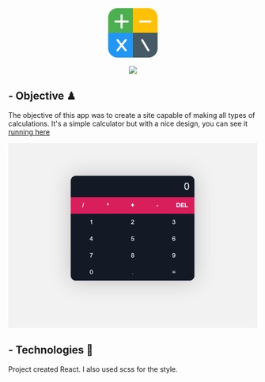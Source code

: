 <div align="center">
<img width='100px' src="readmeImg\calculator.png"/>
</div>
<div align="center">

<p>    </p>
<img src="https://img.shields.io/badge/React-20232A?style=for-the-badge&logo=react&logoColor=61DAFB"/>
</div>

## - Objective ♟ 
The objective of this app was to create a site capable of making all types of calculations. It's a simple calculator but with a nice design, you can see it [running here](https://dtmoney-rocketseat.netlify.app/)
 
<div align = "center">
<img src="./readmeImg/example.png" />
</div>

## - Technologies 🚀️
Project created React. I also used scss for the style. 
